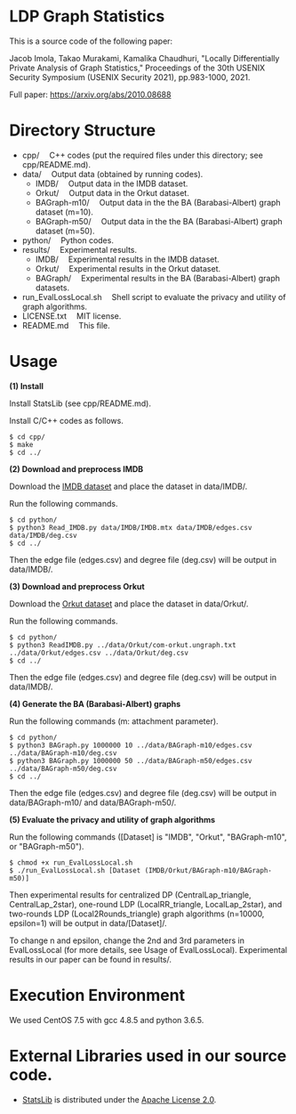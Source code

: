 # LDP Graph Statistics

This is a source code of the following paper:

Jacob Imola, Takao Murakami, Kamalika Chaudhuri, "Locally Differentially Private Analysis of Graph Statistics," Proceedings of the 30th USENIX Security Symposium (USENIX Security 2021), pp.983-1000, 2021.

Full paper: https://arxiv.org/abs/2010.08688

# Directory Structure
- cpp/			&emsp;C++ codes (put the required files under this directory; see cpp/README.md).
- data/			&emsp;Output data (obtained by running codes).
  - IMDB/			&emsp;Output data in the IMDB dataset.
  - Orkut/			&emsp;Output data in the Orkut dataset.
  - BAGraph-m10/			&emsp;Output data in the the BA (Barabasi-Albert) graph dataset (m=10).
  - BAGraph-m50/			&emsp;Output data in the the BA (Barabasi-Albert) graph dataset (m=50).
- python/		&emsp;Python codes.
- results/		&emsp;Experimental results.
  - IMDB/			&emsp;Experimental results in the IMDB dataset.
  - Orkut/			&emsp;Experimental results in the Orkut dataset.
  - BAGraph/		&emsp;Experimental results in the BA (Barabasi-Albert) graph datasets.
- run_EvalLossLocal.sh	  &emsp;Shell script to evaluate the privacy and utility of graph algorithms.
- LICENSE.txt		&emsp;MIT license.
- README.md		&emsp;This file.

# Usage

**(1) Install**

Install StatsLib (see cpp/README.md).

Install C/C++ codes as follows.
```
$ cd cpp/
$ make
$ cd ../
```

**(2) Download and preprocess IMDB**

Download the [IMDB dataset](https://www.cise.ufl.edu/research/sparse/matrices/Pajek/IMDB.html) and place the dataset in data/IMDB/.


Run the following commands.

```
$ cd python/
$ python3 Read_IMDB.py data/IMDB/IMDB.mtx data/IMDB/edges.csv data/IMDB/deg.csv
$ cd ../
```

Then the edge file (edges.csv) and degree file (deg.csv) will be output in data/IMDB/.

**(3) Download and preprocess Orkut**

Download the [Orkut dataset](http://snap.stanford.edu/data/com-Orkut.html) and place the dataset in data/Orkut/.


Run the following commands.

```
$ cd python/
$ python3 ReadIMDB.py ../data/Orkut/com-orkut.ungraph.txt ../data/Orkut/edges.csv ../data/Orkut/deg.csv
$ cd ../
```

Then the edge file (edges.csv) and degree file (deg.csv) will be output in data/IMDB/.

**(4) Generate the BA (Barabasi-Albert) graphs**

Run the following commands (m: attachment parameter).

```
$ cd python/
$ python3 BAGraph.py 1000000 10 ../data/BAGraph-m10/edges.csv ../data/BAGraph-m10/deg.csv
$ python3 BAGraph.py 1000000 50 ../data/BAGraph-m50/edges.csv ../data/BAGraph-m50/deg.csv
$ cd ../
```

Then the edge file (edges.csv) and degree file (deg.csv) will be output in data/BAGraph-m10/ and data/BAGraph-m50/.

**(5) Evaluate the privacy and utility of graph algorithms**

Run the following commands ([Dataset] is "IMDB", "Orkut", "BAGraph-m10", or "BAGraph-m50").

```
$ chmod +x run_EvalLossLocal.sh
$ ./run_EvalLossLocal.sh [Dataset (IMDB/Orkut/BAGraph-m10/BAGraph-m50)]
```

Then experimental results for centralized DP (CentralLap_triangle, CentralLap_2star), one-round LDP (LocalRR_triangle, LocalLap_2star), and two-rounds LDP (Local2Rounds_triangle) graph algorithms (n=10000, epsilon=1) will be output in data/[Dataset]/.

To change n and epsilon, change the 2nd and 3rd parameters in EvalLossLocal (for more details, see Usage of EvalLossLocal). Experimental results in our paper can be found in results/.

# Execution Environment
We used CentOS 7.5 with gcc 4.8.5 and python 3.6.5.

# External Libraries used in our source code.
- [StatsLib](https://www.kthohr.com/statslib.html) is distributed under the [Apache License 2.0](https://github.com/kthohr/stats/blob/master/LICENSE).
